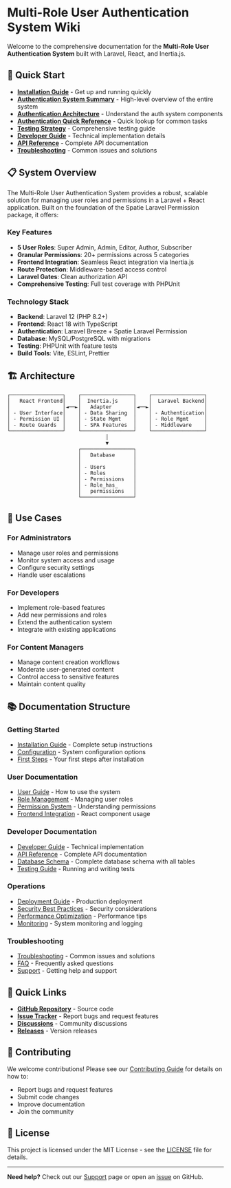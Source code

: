 # Multi-Role User Authentication System Wiki

Welcome to the comprehensive documentation for the **Multi-Role User Authentication System** built with Laravel, React, and Inertia.js.

## 🚀 Quick Start

- **[Installation Guide](Installation-Guide)** - Get up and running quickly
- **[Authentication System Summary](Authentication-System-Summary)** - High-level overview of the entire system
- **[Authentication Architecture](Authentication-Architecture)** - Understand the auth system components
- **[Authentication Quick Reference](Authentication-Quick-Reference)** - Quick lookup for common tasks
- **[Testing Strategy](Testing-Strategy)** - Comprehensive testing guide
- **[Developer Guide](Developer-Guide)** - Technical implementation details
- **[API Reference](API-Reference)** - Complete API documentation
- **[Troubleshooting](Troubleshooting)** - Common issues and solutions

## 📋 System Overview

The Multi-Role User Authentication System provides a robust, scalable solution for managing user roles and permissions in a Laravel + React application. Built on the foundation of the Spatie Laravel Permission package, it offers:

### Key Features
- **5 User Roles**: Super Admin, Admin, Editor, Author, Subscriber
- **Granular Permissions**: 20+ permissions across 5 categories
- **Frontend Integration**: Seamless React integration via Inertia.js
- **Route Protection**: Middleware-based access control
- **Laravel Gates**: Clean authorization API
- **Comprehensive Testing**: Full test coverage with PHPUnit

### Technology Stack
- **Backend**: Laravel 12 (PHP 8.2+)
- **Frontend**: React 18 with TypeScript
- **Authentication**: Laravel Breeze + Spatie Laravel Permission
- **Database**: MySQL/PostgreSQL with migrations
- **Testing**: PHPUnit with feature tests
- **Build Tools**: Vite, ESLint, Prettier

## 🏗️ Architecture

```
┌─────────────────┐    ┌─────────────────┐    ┌─────────────────┐
│   React Frontend│    │  Inertia.js     │    │  Laravel Backend│
│                 │◄──►│   Adapter       │◄──►│                 │
│ - User Interface│    │ - Data Sharing  │    │ - Authentication│
│ - Permission UI │    │ - State Mgmt    │    │ - Role Mgmt     │
│ - Route Guards  │    │ - SPA Features  │    │ - Middleware    │
└─────────────────┘    └─────────────────┘    └─────────────────┘
                                │
                                ▼
                       ┌─────────────────┐
                       │   Database      │
                       │                 │
                       │ - Users         │
                       │ - Roles         │
                       │ - Permissions   │
                       │ - Role_has_     │
                       │   permissions   │
                       └─────────────────┘
```

## 🎯 Use Cases

### For Administrators
- Manage user roles and permissions
- Monitor system access and usage
- Configure security settings
- Handle user escalations

### For Developers
- Implement role-based features
- Add new permissions and roles
- Extend the authentication system
- Integrate with existing applications

### For Content Managers
- Manage content creation workflows
- Moderate user-generated content
- Control access to sensitive features
- Maintain content quality

## 📚 Documentation Structure

### Getting Started
- [Installation Guide](Installation-Guide) - Complete setup instructions
- [Configuration](Configuration) - System configuration options
- [First Steps](First-Steps) - Your first steps after installation

### User Documentation
- [User Guide](User-Guide) - How to use the system
- [Role Management](Role-Management) - Managing user roles
- [Permission System](Permission-System) - Understanding permissions
- [Frontend Integration](Frontend-Integration) - React component usage

### Developer Documentation
- [Developer Guide](Developer-Guide) - Technical implementation
- [API Reference](API-Reference) - Complete API documentation
- [Database Schema](Database-Schema) - Complete database schema with all tables
- [Testing Guide](Testing-Guide) - Running and writing tests

### Operations
- [Deployment Guide](Deployment-Guide) - Production deployment
- [Security Best Practices](Security-Best-Practices) - Security considerations
- [Performance Optimization](Performance-Optimization) - Performance tips
- [Monitoring](Monitoring) - System monitoring and logging

### Troubleshooting
- [Troubleshooting](Troubleshooting) - Common issues and solutions
- [FAQ](FAQ) - Frequently asked questions
- [Support](Support) - Getting help and support

## 🔗 Quick Links

- **[GitHub Repository](https://github.com/your-username/thorium90)** - Source code
- **[Issue Tracker](https://github.com/your-username/thorium90/issues)** - Report bugs and request features
- **[Discussions](https://github.com/your-username/thorium90/discussions)** - Community discussions
- **[Releases](https://github.com/your-username/thorium90/releases)** - Version releases

## 🤝 Contributing

We welcome contributions! Please see our [Contributing Guide](Contributing-Guide) for details on how to:

- Report bugs and request features
- Submit code changes
- Improve documentation
- Join the community

## 📄 License

This project is licensed under the MIT License - see the [LICENSE](https://github.com/your-username/thorium90/blob/main/LICENSE) file for details.

---

**Need help?** Check out our [Support](Support) page or open an [issue](https://github.com/your-username/thorium90/issues) on GitHub.
